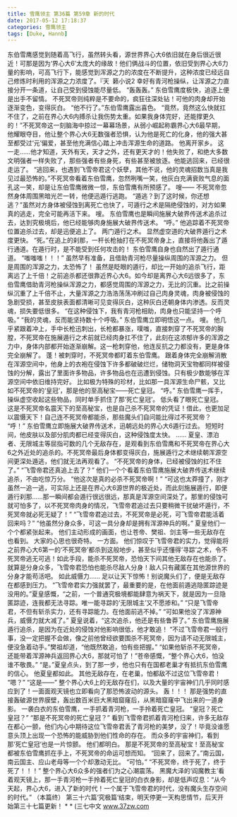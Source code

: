 ```yaml
---
title: 雪鹰领主 第36篇 第59章 新的时代
date: 2017-05-12 17:18:37
categories: 雪鹰领主
tags: [Duke, Hannb]
---
```


东伯雪鹰感觉到随着高飞行，虽然转头看，源世界界心大6依旧就在身后很近很近！可那是因为‘界心大6’太庞大的缘故！他们俩战斗的位置，依旧受到界心大6力量的影响，可高飞行下，能感觉到浑源之力的浓度在不断提升，这种浓度已经远自己修炼时利用的浑源之力浓度了。『天  籁小说2
幸好有青河枪操纵，让浑源之力直接分开一条道，让自己受到侵蚀能尽量低。
“轰轰轰。”
东伯雪鹰度极快，追逐上便是出手不留情。
不死冥帝则纯粹是不要命的，疯狂往深处钻！可他的肉身却开始逐渐变色，变得灰白。
“他不行了。”东伯雪鹰露出喜色。
“竟然，竟然这么快就扛不住了，之前在界心大6内搏杀让我伤势太重。如果我身体完好，还能撑更久的！”不死冥帝这一刻脑海中掠过一幕幕场景，从弱小崛起称霸界心大6最早期，他耀眼夺目，他让整个界心大6无数强者恐惧，认为他是死亡的化身，他的强大甚至都受过‘元’偏爱，甚至他充满信心踏上冲击浑源生命的道路。
他离开家乡。
这一走……他才知道，天外有天，天才之外，还有更天才的！他失败了，和绝大多数文明强者一样失败了，那些强者有些身死，有些甚至被放逐。他能逃回来，已经很走运了。
“逃回来，也遇到飞雪帝君这个妖孽，其他不说，他的灵魂招数当真是我见过最恐怖的。”不死冥帝看着东伯雪鹰，忽然咧嘴一笑，他灰白充满衰败气息的面孔这一笑，却是让东伯雪鹰微微一惊，东伯雪鹰有所预感了。
嗖——
不死冥帝忽然身体周围黑暗光芒一转，他便迅遁行逃跑。
“遁逃？到了这时候，你还想逃？”虽然对方身体被侵蚀到离死亡也快了，可遁行之术是隔绝侵蚀的，对方如果真的逃走，完全可能再活下来。
嗖。
东伯雪鹰也是瞬间施展大破界传送术追杀过去，达到究极境后，他已经能够肉身施展大破界传送术。
“呼。”
他追踪着不死冥帝位置追杀过去，却是迅便追上了。
两门遁行之术。
显然虚空道的大破界遁行之术度更快。
“死。”在追上的刹那，一杆长枪抽打在不死冥帝身上，直接将他轰出了遁行通道。在遁行时，是不能受到任何攻击的！
东伯雪鹰自身也自然出了遁行通道。
“嗤嗤嗤！！！”
虽然早有准备，且借助青河枪尽量操纵周围的浑源之力。
但是周围的浑源之力，太恐怖了！
虽然是眨眼的遁行，却比一开始的追杀飞行，距离远了上千倍！之前追杀都还很靠近界心大6。如今却是离界心大6远很多了，东伯雪鹰借助青河枪操纵浑源之力，都感觉周围的浑源之力，无比的沉重。比之前操纵沉重了上千倍不止，大量浑源之力浩浩荡荡冲刷过自己肉身灵魂，肉身被侵蚀的急剧受损，甚至皮肤表面都清晰可见变得灰白，这种灰白还朝身体内渗透。反而灵魂，损失要低很多。
“在这种侵蚀下，我有青河枪相助，肉身也只能坚持一个呼吸。”
“我的灵魂，反而能坚持数十个呼吸。”
东伯雪鹰立即明悟这一点。
嗖。
他几乎紧跟着冲上，手中长枪迅刺出，长枪都暴涨，噗嗤，直接刺穿了不死冥帝的胸膛，不死冥帝在施展遁行之术前就已经肉身扛不住了，此刻在这浓郁许多的浑源之力中，身体内部都开始逐渐崩解。这一枪刺穿他，他连反抗之力都没有，更是身体完全崩解了。
蓬！被刺穿时，不死冥帝都盯着东伯雪鹰。
跟着身体完全崩解消散在浑源空间中，他身上的衣袍在侵蚀下许多都破破烂烂，储物洞天宝物都同样被侵蚀的分解，露出了里面许多物品，许多物品也在迅遭到侵蚀。只有极少数能够在浑源空间中依旧维持完好。
比如极为特殊的珍材，比如那一具浑源生命尸骸，又比如不死冥帝的‘皇冠’，那是他的至高秘宝——死亡皇冠。
“呼。”
东伯雪鹰一挥手，操纵虚空收起这些物品，同时单手抓住了那‘死亡皇冠’。
低头看了眼死亡皇冠。
这是不死冥帝名震天下的至高秘宝，也是自己杀不死冥帝的凭证！借此，也更加足以震慑天下！自己连不死冥帝都能杀，那些魔头们自问能比得过不死冥帝？
“呼！”
东伯雪鹰立即施展大破界传送术，迅朝远处的界心大6遁行过去。
短短时间，他皮肤以及部分肌肉都已经变得灰白，这种侵蚀度太快。
……
夏皇、漂泊者、无限城主等屈指可数的几个无敌存在，是观看到东伯雪鹰和不死冥帝在界心大6之外近处的追杀的。不死冥帝最后身体都变得灰白，施展遁行之术继续朝浑源空间更深处遁逃，他们就无法再观看了。
“不死冥帝的身体，已经被侵蚀的扛不住了。”
“飞雪帝君还真追上去了？”
他们一个个看着东伯雪鹰施展大破界传送术继续追杀，不由吃惊万分。
“他这次是真的必杀不死冥帝啊！”
“可这也太莽撞了，刚才虽然一追一逃，可实际上还是在界心大6源世界的极近处，而此刻施展遁行，即便遁行刹那……那一瞬间都会遁行很远很远，那真是浑源空间深处了。那里的侵蚀可就可怕多了，以不死冥帝肉身的情况，飞雪帝君追过去只要稍微干扰破坏遁行，不死冥帝就必死无疑了！”
“飞雪帝君追过去，不死冥帝是必死，可飞雪帝君能活着回来吗？”
“他虽然分身众多，可这一具分身却是拥有浑源神兵的啊。”
夏皇他们一个个都紧张起来。
他们主动形成的画面，也让苍帝、樊祖、剑主等一些无敌存在也看到。
大家的心思也很奇特。
一方面。
他们惊叹于飞雪帝君的实力，觉得能将之前界心大6第一的‘不死冥帝’都杀到这般地步，甚至似乎还懂得‘寻踪’之术，令不死冥帝逃无可逃！如此手段，能杀不死冥帝，恐怕天下间其他无敌存在也能杀了。
就算是分身众多，飞雪帝君恐怕也能杀尽敌人分身！敌人只有藏匿在其他源世界的分身才能苟活吧。
如此威慑力……
足以让天下惊怖！别说魔头们了，便是无敌存在都感到压力。
“飞雪帝君实力强就罢了，最重要的是，在他面前遁逃隐匿踪迹是没用的。”夏皇感慨，“之前，一个普通究极境都能肆意为祸天下，就是因为一旦隐匿踪迹，连我都无法寻踪。唯一能寻踪的‘无限城主’又不愿掺和。”
“只是飞雪帝君，不但有斩杀实力，还有寻踪能力。在他面前逃不掉。”
“可如果他没了浑源神兵，威慑力就大减了。”
夏皇说着，“这次追杀，他还是有些鲁莽了。”
东伯雪鹰施展遁行追杀，是因为在近处的侵蚀对他影响很低，他才敢追！
“不过飞雪帝君一般行事，没一定把握不会做，像之前他曾经欲要围杀不死冥帝，因为请不动无限城主，便没急着动手。”樊祖却道，“他既然敢追，怕有些把握。”
“如果他斩杀不死冥帝，还能带着浑源神兵返回界心大6，那就可怕了！”苍帝感慨，“整个界心大6，怕没谁不敬畏。”
“是。”夏皇点头，到了那一步，他也只有在国都老巢才有抵抗东伯雪鹰的信心。
他夏皇都如此。
其他无敌存在，在老巢，怕都敌不过这位飞雪帝君！
“嗯？”
“这是——”
整个界心大6上的无敌存在们，以及大量的宇宙神们几乎同时感应到了！一面面观天镜也立即看向了那恐怖波动的源头。
轰！！！
那是强势的直接轰破源世界膜壁，轰出数百米巨大黑暗窟窿后，从黑暗窟窿中飞出来的一道身影。
一袭白衣的东伯雪鹰，一手抓着青河枪，一手拎着死亡皇冠。
“皇冠？死亡皇冠？”
“那是不死冥帝的死亡皇冠？”
看到飞雪帝君抓着青河枪归来，许多无敌存在都心一颤，他们内心中期待这位飞雪帝君丢了青河枪的美梦，没了！毕竟没谁愿意头顶上出现一个恐怖的能威胁到他们性命的存在。
而众多的宇宙神们，看到那‘死亡皇冠’也是一片惊颤。
他们都明白。
那是不死冥帝的至高秘宝！至高秘宝都被东伯雪鹰抓在手上，不死冥帝的命运可想而知。
“回来了，回来了。”南云国，南云国主、应山老母等一个个却激动无比。
“可怕。”
“不死冥帝，终于死了，终于死了！！！”
整个界心大6众多的强者们为之心潮震荡。
黑魔大泽的‘阎魔教主’看着观天镜上，那一手青河枪一手拎着死亡皇冠的白衣身影，却是低声叹息：“从今天起，界心大6，进入了新的时代！一个属于飞雪帝君的时代，没有魔头生存空间的时代。”
（本篇终）
第三十六篇‘究极篇’结束，明天停更一天构思情节，后天开始第三十七篇更新！
*
*
(三七中文 www.37zw.com